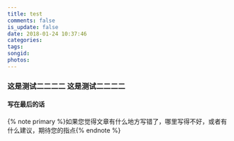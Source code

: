 ```yaml
---
title: test
comments: false
is_update: false
date: 2018-01-24 10:37:46
categories:
tags:
songid:
photos:
---
```

<!-- 
{% note info %}  {% endnote %} 
default primary success info warning danger
 标签别名
{% cq %} blah blah blah {% endcq %}
-->
### 这是测试二二二二  这是测试二二二二 

#### 写在最后的话
{% note primary %}如果您觉得文章有什么地方写错了，哪里写得不好，或者有什么建议，期待您的指点{% endnote %}